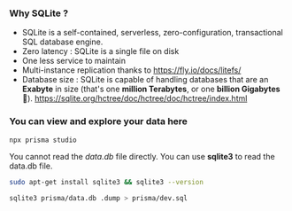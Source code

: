 ### Why SQLite ?
- SQLite is a self-contained, serverless, zero-configuration, transactional SQL database engine.
- Zero latency :  SQLite is a single file on disk
- One less service to maintain
- Multi-instance replication thanks to https://fly.io/docs/litefs/
- Database size : SQLite is capable of handling databases that are an **Exabyte** in size (that's one **million Terabytes**, or one **billion Gigabytes** 🤯).
  https://sqlite.org/hctree/doc/hctree/doc/hctree/index.html


### You can view and explore your data here
```bash
npx prisma studio
```

You cannot read the *data.db* file directly.
You can use **sqlite3** to read the data.db file.

```bash
sudo apt-get install sqlite3 && sqlite3 --version
```

```bash
sqlite3 prisma/data.db .dump > prisma/dev.sql
```
